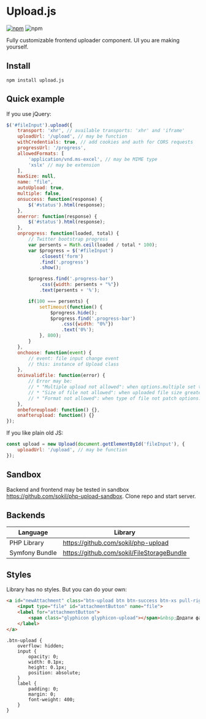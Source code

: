 Upload.js
=========

[![npm](https://img.shields.io/npm/v/upload.js.svg?maxAge=2592000?style=flat-square)](https://www.npmjs.com/package/upload.js)
![npm](https://img.shields.io/npm/dt/upload.js.svg)


Fully customizable frontend uploader component. UI you are making yourself.

## Install
```
npm install upload.js
```

## Quick example

If you use jQuery:

```javascript
$('#fileInput').upload({
    transport: 'xhr', // available transports: 'xhr' and 'iframe'
    uploadUrl: '/upload', // may be function
    withCredentials: true, // add cookies and auth for CORS requests
    progressUrl: '/progress',
    allowedFormats: [
        'application/vnd.ms-excel', // may be MIME type
        'xslx' // may be extension
    ],
    maxSize: null,
    name: "file",
    autoUpload: true,
    multiple: false,
    onsuccess: function(response) {
        $('#status').html(response);
    },
    onerror: function(response) {
        $('#status').html(response);
    },
    onprogress: function(loaded, total) {
        // Twitter bootstrap progress
        var persents = Math.ceil(loaded / total * 100);
        var $progress = $('#fileInput')
            .closest('form')
            .find('.progress')
            .show();

        $progress.find('.progress-bar')
            .css({width: persents + "%"})
            .text(persents + '%');

        if(100 === persents) {
            setTimeout(function() {
                $progress.hide();
                $progress.find('.progress-bar')
                    .css({width: "0%"})
                    .text('0%');
            }, 800);
        }
    },
    onchoose: function(event) {
        // event: file input change event
        // this: instance of Upload class 
    },
    oninvalidfile: function(error) {
        // Error may be:
        // * "Multiple upload not allowed": when options.multiple set to false but multiple files uploaded
        // * "Size of file not allowed": when uploaded file size greater than options.maxSize
        // * "Format not allowed": when type of file not patch options.allowedFormats
    },
    onbeforeupload: function() {},
    onafterupload: function() {}
});
```

If you like plain old JS:
```javascript
const upload = new Upload(document.getElementById('fileInput'), {
    uploadUrl: '/upload', // may be function
});
```

## Sandbox
Backend and frontend may be tested in sandbox https://github.com/sokil/php-upload-sandbox. Clone repo and start server.

## Backends

Language         | Library
-----------------|------------------------------------
PHP Library      | https://github.com/sokil/php-upload
Symfony Bundle   | https://github.com/sokil/FileStorageBundle

## Styles

Library has no styles. But you can do your own:

```html
<a id="newAttachment" class="btn-upload btn btn-success btn-xs pull-right">
    <input type="file" id="attachmentButton" name="file">
    <label for="attachmentButton">
        <span class="glyphicon glyphicon-upload"></span>&nbsp;Додати файл
    </label>
</a>
```

```less
.btn-upload {
    overflow: hidden;
    input {
        opacity: 0;
        width: 0.1px;
        height: 0.1px;
        position: absolute;
    }
    label {
        padding: 0;
        margin: 0;
        font-weight: 400;
    }
}
```
